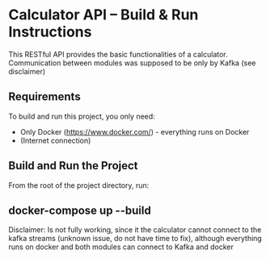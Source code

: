 # Calculator API – Build & Run Instructions
This RESTful API provides the basic functionalities of a calculator. Communication between modules was supposed to be only by Kafka (see disclaimer)

##  Requirements

To build and run this project, you only need:

- Only Docker (https://www.docker.com/) - everything runs on Docker
- (Internet connection)

## Build and Run the Project

From the root of the project directory, run:

## docker-compose up --build

Disclaimer: Is not fully working, since it the calculator cannot connect to the kafka streams (unknown issue, do not have time to fix), although everything runs on docker and both modules can connect to Kafka and docker
